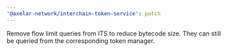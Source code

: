 ```yaml
---
'@axelar-network/interchain-token-service': patch
---
```


Remove flow limit queries from ITS to reduce bytecode size. They can still be queried from the corresponding token manager.
